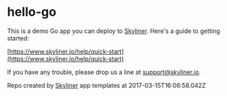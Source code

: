 # hello-go

This is a demo Go app you can deploy to [Skyliner](https://www.skyliner.io). Here's a guide to getting started:

[https://www.skyliner.io/help/quick-start](https://www.skyliner.io/help/quick-start)

If you have any trouble, please drop us a line at [support@skyliner.io](mailto:support@skyliner.io?Subject=Help%20with%20hello-go).

Repo created by [Skyliner](https://www.skyliner.io) app templates at 2017-03-15T16:06:58.042Z